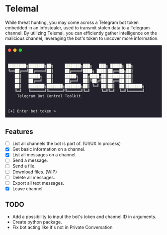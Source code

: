 # Telemal

While threat hunting, you may come across a Telegram bot token embedded in an infostealer, used to transmit stolen data to a Telegram channel. By utilizing Telemal, you can efficiently gather intelligence on the malicious channel, leveraging the bot's token to uncover more information.

![](./images/image.png)

## Features

- [ ] List all channels the bot is part of. (UI/UX In process) 
- [x] Get basic information on a channel.
- [x] List all messages on a channel.
- [ ] Send a message.
- [ ] Send a file.
- [ ] Download files. (WIP)
- [ ] Delete all messages.
- [ ] Export all text messages.
- [x] Leave channel.

## TODO

- Add a possibility to input the bot's token and channel ID in arguments.
- Create python package.
- Fix bot acting like it's not in Private Conversation